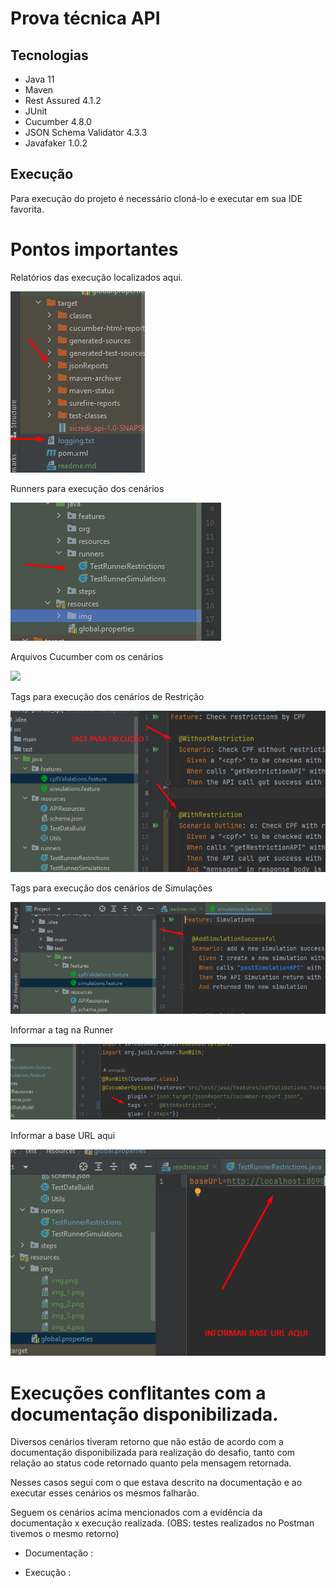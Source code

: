 # Prova técnica API

##  Tecnologias

 * Java 11
 * Maven
 * Rest Assured 4.1.2
 * JUnit 
 * Cucumber 4.8.0 
 * JSON Schema Validator 4.3.3
 * Javafaker 1.0.2


## Execução

Para execução do projeto é necessário cloná-lo e executar em sua IDE favorita.

# Pontos importantes

Relatórios das execução localizados aqui.

![](src/test/resources/img/img.png)

Runners para execução dos cenários

![](src/test/resources/img/img_1.png)

Arquivos Cucumber com os cenários

![](![img.png](img.png))


Tags para execução dos cenários de Restrição

![](src/test/resources/img/img_2.png)


Tags para execução dos cenários de Simulações


![](src/test/resources/img/img_3.png)

Informar a tag na Runner

![](src/test/resources/img/img_4.png)

Informar a base URL aqui 

![](src/test/resources/img/img_5.png)


# Execuções conflitantes com a documentação disponibilizada.

Diversos cenários tiveram retorno que não estão de acordo com a documentação 
disponibilizada para realização do desafio, tanto com relação ao status code retornado
quanto pela mensagem retornada.

Nesses casos segui com o que estava descrito na documentação e ao executar esses cenários
os mesmos falharão.

Seguem os cenários acima mencionados com a evidência da documentação x execução realizada.
(OBS: testes realizados no Postman tivemos o mesmo retorno)

* Documentação : 
  

* Execução : 



